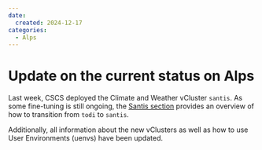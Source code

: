 ```yaml
---
date:
  created: 2024-12-17
categories:
  - Alps
---
```


# Update on the current status on Alps

Last week, CSCS deployed the Climate and Weather vCluster `santis`. As some fine-tuning is still ongoing, the [Santis section](../alps/vclusters.md#santis) provides an overview of how to transition from `todi` to `santis`.

<!-- more -->

Additionally, all information about the new vClusters as well as how to use User Environments (uenvs) have been updated.